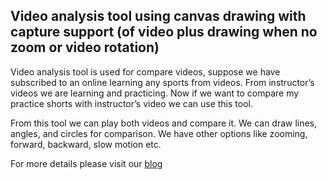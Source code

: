 ## Video analysis tool using canvas drawing with capture support (of video plus drawing when no zoom or video rotation)

Video analysis tool is used for compare videos, suppose we have subscribed to an online learning any sports from videos. From instructor’s videos we are learning and practicing. Now if we want to compare my practice shorts with instructor’s video we can use this tool. 

From this tool we can play both videos and compare it. We can draw lines, angles, and circles for comparison. We have other options like zooming, forward, backward, slow motion etc.


For more details please visit our [blog](https://www.logisticinfotech.com/blog/video-analysis-with-different-drawing-tools-using-canvas-and-fabric-js-in-laravel/)
